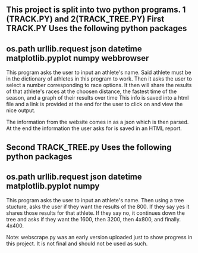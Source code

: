This project is split into two python programs.  1 (TRACK.PY) and 2(TRACK_TREE.PY)
First TRACK.PY
Uses the following python packages
----------------------------------
os.path
urllib.request
json
datetime
matplotlib.pyplot
numpy
webbrowser
----------------------------------

This program asks the user to input an athlete's name. Said athlete must be in the dictionary of athletes in this program to work.
Then it asks the user to select a number corresponding to race options.
It then will share the results of that athlete's races at the choosen distance, the fastest time of the season, and a graph of their results over time
This info is saved into a html file and a link is provided at the end for the user to click on and view the nice output.

The information from the website comes in as a json which is then parsed.
At the end the information the user asks for is saved in an HTML report.


Second TRACK_TREE.py
Uses the following python packages
----------------------------------
os.path
urllib.request
json
datetime
matplotlib.pyplot
numpy
----------------------------------

This program asks the user to input an athlete's name. Then using a tree stucture, asks the user if they want the results of the 800. If they say yes it 
shares those results for that athlete. If they say no, it continues down the tree and asks if they want the 1600, then 3200, then 4x800, and finally. 4x400.


Note: webscrape.py was an early version uploaded just to show progress in this project. It is not final and should not be used as such.
